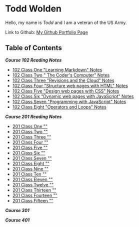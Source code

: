 # Todd Wolden

Hello, my name is _Todd_ and I am a veteran of the US Army.  

Link to Github: [My Github Portfolio Page](https://github.com/Todd75)

## Table of Contents

***Course 102 Reading Notes***

- [102 Class One "Learning Markdown" Notes](https://github.com/Todd75/reading-notes/blob/main/class1.md)
- [102 Class Two " The Coder's Computer" Notes](https://github.com/Todd75/reading-notes/blob/main/class2.md)
- [102 Class Three "Revisions and the Cloud" Notes](https://github.com/Todd75/reading-notes/blob/main/class3.md)
- [102 Class Four "Structure web pages with HTML" Notes](https://github.com/Todd75/reading-notes/blob/main/class4.md)
- [102 Class Five "Design web pages with CSS" Notes](https://github.com/Todd75/reading-notes/blob/main/class5.md)
- [102 Class Six "Dynamic web pages with JavaScript" Notes](https://github.com/Todd75/reading-notes/blob/main/class6.md)
- [102 Class Seven "Programming with JavaScript" Notes](https://github.com/Todd75/reading-notes/blob/main/class7.md)
- [102 Class Eight "Operators and Loops" Notes](https://github.com/Todd75/reading-notes/blob/main/class8.md)

***Course 201 Reading Notes***

- [201 Class One ""](https://github.com/Todd75/reading-notes/blob/main/201class1.md)
- [201 Class Two ""](https://github.com/Todd75/reading-notes/blob/main/201class2.md)
- [201 Class Three ""](https://github.com/Todd75/reading-notes/blob/main/201class3.md)
- [201 Class Four ""](https://github.com/Todd75/reading-notes/blob/main/201class4.md)
- [201 Class Five ""](https://github.com/Todd75/reading-notes/blob/main/201class5.md)
- [201 Class Six ""](https://github.com/Todd75/reading-notes/blob/main/201class6.md)
- [201 Class Seven ""](https://github.com/Todd75/reading-notes/blob/main/201class7.md)
- [201 Class Eight ""](https://github.com/Todd75/reading-notes/blob/main/201class8.md)
- [201 Class Nine ""](https://github.com/Todd75/reading-notes/blob/main/201class9.md)
- [201 Class Ten ""](https://github.com/Todd75/reading-notes/blob/main/201class10.md)
- [201 Class Eleven ""](https://github.com/Todd75/reading-notes/blob/main/201class11.md)
- [201 Class Twelve ""](https://github.com/Todd75/reading-notes/blob/main/201class12.md)
- [201 Class Thirteen ""](https://github.com/Todd75/reading-notes/blob/main/201class13.md)
- [201 Class Fourteen ""](https://github.com/Todd75/reading-notes/blob/main/201class14.md)
- [201 Class Fifteen ""](https://github.com/Todd75/reading-notes/blob/main/201class15.md)

***Course 301***

***Course 401***
